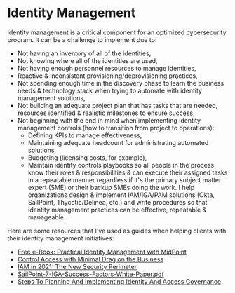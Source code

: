 # Identity Management

Identity management is a critical component for an optimized cybersecurity program. It can be a challenge to implement due to:
* Not having an inventory of all of the identities,
*  Not knowing where all of the identities are used,
* Not having enough personnel resources to manage identities,
* Reactive & inconsistent provisioning/deprovisioning practices,
* Not spending enough time in the discovery phase to learn the business needs & technology stack when trying to automate with identity management solutions,
* Not building an adequate project plan that has tasks that are needed, resources identified & realistic milestones to ensure success,
* Not beginning with the end in mind when implementing identity management controls (how to transition from project to operations):
    - Defining KPIs to manage effectiveness, 
    - Maintaining adequate headcount for administrating automated solutions, 
    - Budgeting (licensing costs, for example), 
    - Maintain identity controls playbooks so all people in the process know their roles & responsibilities & can execute their assigned tasks in a repeatable manner regardless if it's the primary subject matter expert (SME) or their backup SMEs doing the work.
I help organizations design & implement IAM/IGA/PAM solutions (Okta, SailPoint, Thycotic/Delinea, etc.) and write procedures so that identity management practices can be effective, repeatable & manageable. 

Here are some resources that I've used as guides when helping clients with their identity management initiatives:

* [Free e-Book: Practical Identity Management with MidPoint](https://evolveum.com/midpoint/midpoint-guide-about-practical-identity-management/)
* [Control Access with Minimal Drag on the Business](https://link.springer.com/chapter/10.1007/978-1-4842-5952-8_8)
* [IAM in 2021: The New Security Perimeter](https://www.klogixsecurity.com/blog/iam-new-security-perimeter)
* [SailPoint-7-IGA-Success-Factors-White-Paper.pdf](https://api.raindrop.io/v2/raindrop/602691029/file?type=application/pdf)
* [Steps To Planning And Implementing Identity And Access Governance](https://informationsecuritybuzz.com/steps-to-planning-and-implementing-identity-and-access-governance/)
